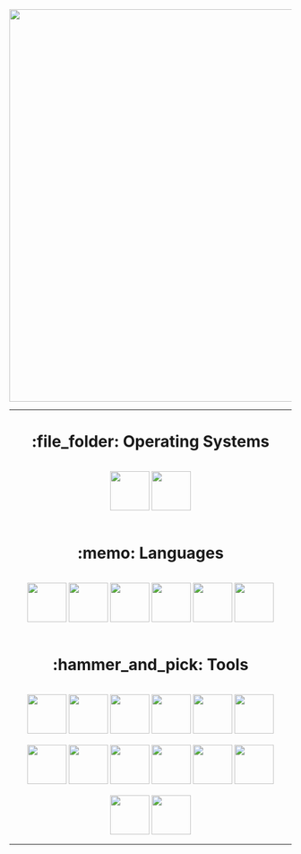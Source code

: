 <div id="header" align="center">
  <img src="https://media.giphy.com/media/QpVUMRUJGokfqXyfa1/giphy.gif" width=700 height="auto"/>
</div>

---

<div id="os" align=center>
  <h1>:file_folder: Operating Systems</h1><br>
  <img src="https://cdn.jsdelivr.net/gh/devicons/devicon@latest/icons/ubuntu/ubuntu-original.svg" width="70" height="70"/>
  <img src="https://cdn.jsdelivr.net/gh/devicons/devicon@latest/icons/windows11/windows11-original.svg" width="70" height="70"/>                                                                                                       
</div><br>

<div id="languages" align=center>
  <h1>:memo: Languages</h1><br>
  <img src="https://cdn.jsdelivr.net/gh/devicons/devicon@latest/icons/python/python-original-wordmark.svg" width="70" height="70"/>  
  <img src="https://cdn.jsdelivr.net/gh/devicons/devicon@latest/icons/cplusplus/cplusplus-original.svg" width="70" height="70"/>
  <img src="https://cdn.jsdelivr.net/gh/devicons/devicon@latest/icons/c/c-original.svg" width="70" height="70"/>  
  <img src="https://cdn.jsdelivr.net/gh/devicons/devicon@latest/icons/javascript/javascript-original.svg" width="70" height="70"/>   
  <img src="https://cdn.jsdelivr.net/gh/devicons/devicon@latest/icons/css3/css3-original.svg" width="70" height="70"/>            
  <img src="https://cdn.jsdelivr.net/gh/devicons/devicon@latest/icons/html5/html5-original.svg" width="70" height="70"/>                                     
</div><br>

<div id="tools" align=center>
  <h1>:hammer_and_pick: Tools</h1><br>
  <img src="https://cdn.jsdelivr.net/gh/devicons/devicon@latest/icons/pytorch/pytorch-original.svg" width="70" height="70"/>       
  <img src="https://cdn.jsdelivr.net/gh/devicons/devicon@latest/icons/matplotlib/matplotlib-original.svg" width="70" height="70"/>                
  <img src="https://cdn.jsdelivr.net/gh/devicons/devicon@latest/icons/opencv/opencv-original.svg" width="70" height="70"/>        
  <img src="https://cdn.jsdelivr.net/gh/devicons/devicon@latest/icons/numpy/numpy-original.svg" width="70" height="70"/>
  <img src="https://cdn.jsdelivr.net/gh/devicons/devicon@latest/icons/pandas/pandas-original.svg" width="70" height="70"/>
  <img src="https://cdn.jsdelivr.net/gh/devicons/devicon@latest/icons/scikitlearn/scikitlearn-original.svg" width="70" height="70"/><br><br> 
  <img src="https://cdn.jsdelivr.net/gh/devicons/devicon@latest/icons/ros/ros-original-wordmark.svg" width="70" height="70"/>      
  <img src="https://cdn.jsdelivr.net/gh/devicons/devicon@latest/icons/docker/docker-original.svg" width="70" height="70"/>  
  <img src="https://cdn.jsdelivr.net/gh/devicons/devicon@latest/icons/git/git-original.svg" width="70" height="70"/> 
  <img src="https://cdn.jsdelivr.net/gh/devicons/devicon@latest/icons/jupyter/jupyter-original-wordmark.svg" width="70" height="70"/>  
  <img src="https://cdn.jsdelivr.net/gh/devicons/devicon@latest/icons/vscode/vscode-original.svg" width="70" height="70"/>  
  <img src="https://cdn.jsdelivr.net/gh/devicons/devicon@latest/icons/ssh/ssh-original.svg" width="70" height="70"/><br><br>
  <img src="https://cdn.jsdelivr.net/gh/devicons/devicon@latest/icons/nginx/nginx-original.svg" width="70" height="70"/>
  <img src="https://cdn.jsdelivr.net/gh/devicons/devicon@latest/icons/flask/flask-original.svg" width="70" height="70"/>
          
          
                                            
</div>

---

<div id="stat" align="center">
    <img src="https://github-profile-summary-cards.vercel.app/api/cards/profile-details?username=HerrPhoton&theme=city_lights" alt=""/>
    <img src="https://github-profile-summary-cards.vercel.app/api/cards/most-commit-language?username=HerrPhoton&theme=city_lights" alt=""/>
    <img src="https://github-profile-summary-cards.vercel.app/api/cards/stats?username=HerrPhoton&theme=city_lights" alt=""/>
</div>
